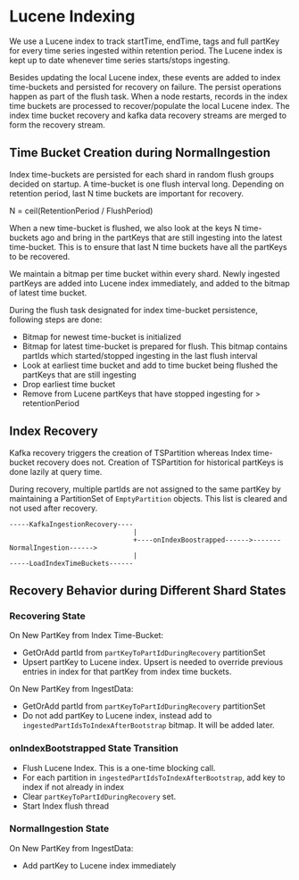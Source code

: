 
# Lucene Indexing

We use a Lucene index to track startTime, endTime, tags and full partKey for every time series ingested within
retention period. The Lucene index is kept up to date whenever time series starts/stops ingesting.

Besides updating the local Lucene index, these events are added to index time-buckets and persisted for recovery on failure.
The persist operations happen as part of the flush task. When a node restarts, records in the index
time buckets are processed to recover/populate the local Lucene index. The index time bucket recovery
and kafka data recovery streams are merged to form the recovery stream.

## Time Bucket Creation during NormalIngestion

Index time-buckets are persisted for each shard in random flush groups decided on startup. A time-bucket is one 
flush interval long. Depending on retention period, last N time buckets are important for recovery.

N = ceil(RetentionPeriod / FlushPeriod)

When a new time-bucket is flushed, we also look at the keys N time-buckets ago and bring in the partKeys that are still 
ingesting into the latest time-bucket. This is to ensure that last N time buckets have all the partKeys to be recovered.

We maintain a bitmap per time bucket within every shard. Newly ingested partKeys are added into Lucene index
immediately, and added to the bitmap of latest time bucket. 

During the flush task designated for index time-bucket persistence, following steps are done:
* Bitmap for newest time-bucket is initialized
* Bitmap for latest time-bucket is prepared for flush. This bitmap contains partIds which started/stopped ingesting in the last flush interval
* Look at earliest time bucket and add to time bucket being flushed the partKeys that are still ingesting
* Drop earliest time bucket
* Remove from Lucene partKeys that have stopped ingesting for > retentionPeriod

## Index Recovery

Kafka recovery triggers the creation of TSPartition whereas Index time-bucket recovery does not. Creation
of TSPartition for historical partKeys is done lazily at query time.

During recovery, multiple partIds are not assigned to the same partKey by maintaining a PartitionSet of
`EmptyPartition` objects. This list is cleared and not used after recovery.

```
-----KafkaIngestionRecovery----
                               |
                               +----onIndexBoostrapped------>-------NormalIngestion------>
                               |
-----LoadIndexTimeBuckets------
```

## Recovery Behavior during Different Shard States

### Recovering State

On New PartKey from Index Time-Bucket:
* GetOrAdd partId from `partKeyToPartIdDuringRecovery` partitionSet 
* Upsert partKey to Lucene index. Upsert is needed to override previous entries in index for that partKey from index time buckets.

On New PartKey from IngestData:
* GetOrAdd partId from `partKeyToPartIdDuringRecovery` partitionSet
* Do not add partKey to Lucene index, instead add to `ingestedPartIdsToIndexAfterBootstrap` bitmap. It will be added later.

### onIndexBootstrapped State Transition

* Flush Lucene Index. This is a one-time blocking call.
* For each partition in `ingestedPartIdsToIndexAfterBootstrap`, add key to index if not already in index
* Clear `partKeyToPartIdDuringRecovery` set.
* Start Index flush thread

### NormalIngestion State
 
On New PartKey from IngestData:
* Add partKey to Lucene index immediately
